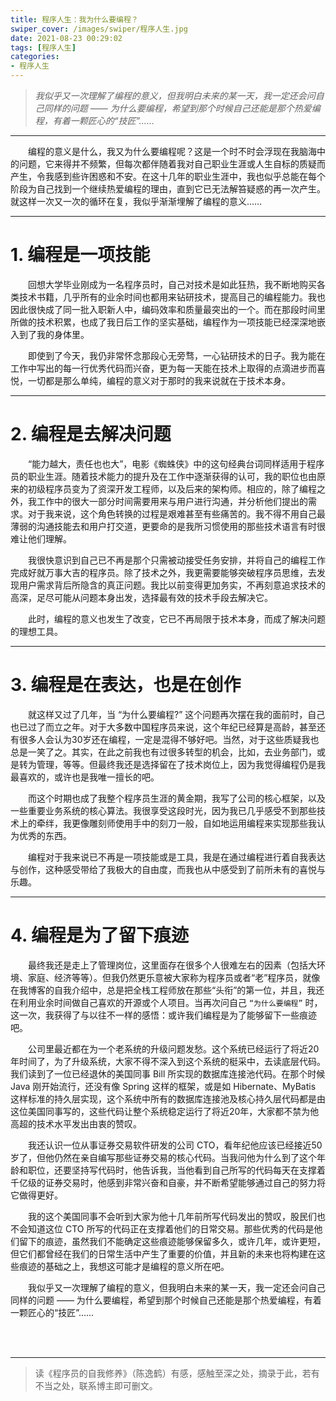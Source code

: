 ```yaml
---
title: 程序人生：我为什么要编程？
swiper_cover: /images/swiper/程序人生.jpg
date: 2021-08-23 00:29:02
tags: [程序人生]
categories:
- 程序人生
---
```




> *我似乎又一次理解了编程的意义，但我明白未来的某一天，我一定还会问自己同样的问题 —— 为什么要编程，希望到那个时候自己还能是那个热爱编程，有着一颗匠心的“技匠”…...*

<!--more-->

-------

&emsp;&emsp;编程的意义是什么，我又为什么要编程呢？这是一个时不时会浮现在我脑海中的问题，它来得并不频繁，但每次都伴随着我对自己职业生涯或人生自标的质疑而产生，令我感到些许困惑和不安。在这十几年的职业生涯中，我也似乎总能在每个阶段为自己找到一个继续热爱编程的理由，直到它已无法解笞疑惑的再一次产生。就这样一次又一次的循环在复，我似乎渐渐埋解了编程的意义……


-----


# 1. 编程是一项技能

&emsp;&emsp;回想大学毕业刚成为一名程序员时，自己对技术是如此狂热，我不断地购买各类技术书籍，几乎所有的业余时间也都用来钻研技术，提高目己的编程能力。我也因此很快成了同一批入职新人中，编码效率和质量最突出的一个。而在那段时间里所做的技术积累，也成了我日后工作的坚实基础，编程作为一项技能已经深深地嵌入到了我的身体里。

&emsp;&emsp;即使到了今天，我仍非常怀念那段心无旁骛，一心钻研技术的日子。我为能在工作中写出的每一行优秀代码而兴奋，更为每一天能在技术上取得的点滴进步而喜悦，一切都是那么单纯，编程的意义对于那时的我来说就在于技术本身。


-----


# 2. 编程是去解决问题

&emsp;&emsp;“能力越大，责任也也大”，电影《蜘蛛侠》中的这句经典台词同样适用于程序员的职业生涯。随着技术能力的提升及在工作中逐渐获得的认可，我的职位也由原来的初级程序员变为了资深开发工程师，以及后来的架构师。相应的，除了编程之外，我工作中的很大一部分时间需要用来与用户进行沟通，并分析他们提出的需求。对于我来说，这个角色转换的过程是艰难甚至有些痛苦的。我不得不用自己最薄弱的沟通技能去和用户打交道，更要命的是我所习惯使用的那些技术语言有时很难让他们理解。

&emsp;&emsp;我很快意识到自己已不再是那个只需被动接受任务安排，并将自己的编程工作完成好就万事大吉的程序员。除了技术之外，我更需要能够突破程序员思维，去发现用户需求背后所隐含的真正问题。我比以前变得更加务实，不再刻意追求技术的高深，足尽可能从问题本身出发，选择最有效的技术手段去解决它。

&emsp;&emsp;此时，编程的意义也发生了改变，它已不再局限于技术本身，而成了解决问题的理想工具。


-----


# 3. 编程是在表达，也是在创作

&emsp;&emsp;就这样又过了几年，当 “为什么要编程?” 这个问题再次摆在我的面前时，自己也已过了而立之年。对于大多数中国程序员来说，这个年纪已经算是高龄，甚至还有很多人会认为30岁还在编程，一定是混得不够好吧。当然，对于这些质疑我也总是一笑了之。其实，在此之前我也有过很多转型的机会，比如，去业务部门，或是转为管理，等等。但最终我还是选择留在了技术岗位上，因为我觉得编程仍是我最喜欢的，或许也是我唯一擅长的吧。

&emsp;&emsp;而这个时期也成了我整个程序员生涯的黄金期，我写了公司的核心框架，以及一些重要业务系统的核心算法。我很享受这段时光，因为我已几乎感受不到那些技术上的牵绊，我更像雕刻师使用手中的刻刀一般，自如地运用编程来实现那些我认为优秀的东西。

&emsp;&emsp;编程对于我来说已不再是一项技能或是工具，我是在通过编程进行着自我表达与创作，这种感受带给了我极大的自由度，而我也从中感受到了前所未有的喜悦与乐趣。

-----


# 4. 编程是为了留下痕迹

&emsp;&emsp;最终我还是走上了管理岗位，这里面存在很多个人很难左右的因素（包括大环境、家庭、经济等等）。但我仍然更乐意被大家称为程序员或者“老”程序员，就像在我博客的自我介绍中，总是把全栈工程师放在那些“头衔”的第一位，并且，我还在利用业余时间做自己喜欢的开源或个人项目。当再次问自己 `“为什么要编程”` 时，这一次，我获得了与以往不一样的感悟：或许我们编程是为了能够留下一些痕迹吧。

&emsp;&emsp;公司里最近都在为一个老系统的升级问题发愁。这个系统已经运行了将近20年时间了，为了升级系统，大家不得不深入到这个系统的梃采中，去读底层代码。我们读到了一位已经退休的美国同事 Bill 所实现的数据库连接池代码。在那个时候 Java 刚开始流行，还没有像 Spring 这样的框架，或是如 Hibernate、MyBatis 这样标准的持久层实现，这个系统中所有的数据库连接池及核心持久层代码都是由这位美国同事写的，这些代码让整个系统稳定运行了将近20年，大家都不禁为他高超的技术水平发出由衷的赞叹。

&emsp;&emsp;我还认识一位从事证券交易软件研发的公司 CTO，看年纪他应该已经接近50岁了，但他仍然在亲自编写那些证券交易的核心代码。当我问他为什么到了这个年龄和职位，还要坚持写代码时，他告诉我，当他看到自己所写的代码每天在支撑着千亿级的证券交易时，他感到非常兴奋和自豪，并不断希望能够通过自己的努力将它做得更好。

&emsp;&emsp;我的这个美国同事不会听到大家为他十几年前所写代码发出的赞叹，股民们也不会知道这位 CTO 所写的代码正在支撑着他们的日常交易。那些优秀的代码是他们留下的痕迹，虽然我们不能确定这些痕迹能够保留多久，或许几年，或许更短，但它们都曾经在我们的日常生活中产生了重要的价值，并且新的未来也将构建在这些痕迹的基础之上，我想这可能才是编程的意义所在吧。

&emsp;&emsp;我似乎又一次理解了编程的意义，但我明白未来的某一天，我一定还会问自己同样的问题 —— 为什么要编程，希望到那个时候自己还能是那个热爱编程，有着一颗匠心的“技匠”…...

<br/><br/>

------

> 读《程序员的自我修养》（陈逸鹤）有感，感触至深之处，摘录于此，若有不当之处，联系博主即可删文。


<br/><br/><br/><br/>